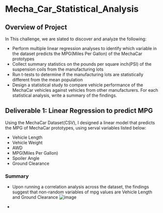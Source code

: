 # Mecha_Car_Statistical_Analysis

## Overview of Project

In This challenge, we are slated to discover and analyze the following:

  - Perform multiple linear regression analyses to identify which variable in the dataset predicts the MPG(Miles Per Gallon) of the MechaCar prototypes
  - Collect summary statistics on the pounds per square inch(PSI) of the suspension coils from the manufacturing lots
  - Run t-tests to determine if the manufacturing lots are statistically different from the mean population
  - Design a statistical study to compare vehicle performance of the MechaCar vehicles against vehicles from other manufacturers.  For each statistical analysis, write a summary of the findings.


## Deliverable 1:  Linear Regression to predict MPG

Using the MechaCar Dataset(CSV), I designed a linear model that predicts the MPG of MechaCar prototypes, using serval variables listed below:

  - Vehicle Length
  - Vehicle Weight
  - AWD
  - MPG(Miles Per Gallon)
  - Spoiler Angle
  - Ground Clearance
  
### Summary

  - Upon running a correlation analysis across the dataset, the findings suggest that non-random variables of mpg values are Vehicle Length and Ground Clearance
![image](https://user-images.githubusercontent.com/8845050/180059965-9a140e71-153a-4015-b3c2-02b102fcbdcf.png)

  - 
